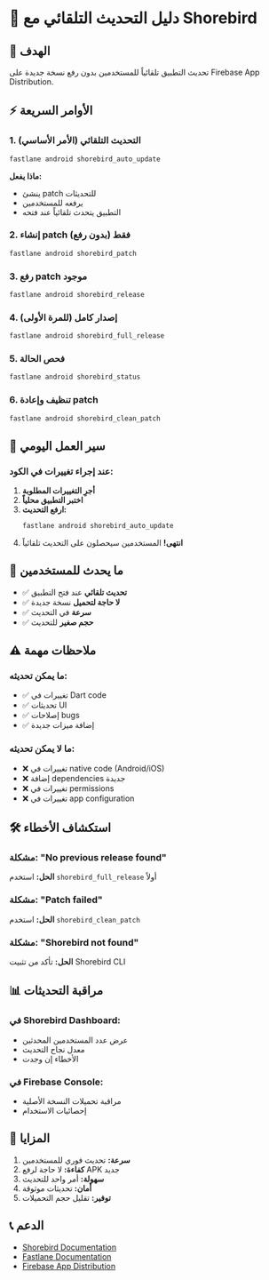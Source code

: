 # 🚀 دليل التحديث التلقائي مع Shorebird

## 🎯 الهدف
تحديث التطبيق تلقائياً للمستخدمين بدون رفع نسخة جديدة على Firebase App Distribution.

## ⚡ الأوامر السريعة

### 1. التحديث التلقائي (الأمر الأساسي)
```bash
fastlane android shorebird_auto_update
```
**ماذا يفعل:**
- ينشئ patch للتحديثات
- يرفعه للمستخدمين
- التطبيق يتحدث تلقائياً عند فتحه

### 2. إنشاء patch فقط (بدون رفع)
```bash
fastlane android shorebird_patch
```

### 3. رفع patch موجود
```bash
fastlane android shorebird_release
```

### 4. إصدار كامل (للمرة الأولى)
```bash
fastlane android shorebird_full_release
```

### 5. فحص الحالة
```bash
fastlane android shorebird_status
```

### 6. تنظيف وإعادة patch
```bash
fastlane android shorebird_clean_patch
```

## 🔄 سير العمل اليومي

### عند إجراء تغييرات في الكود:

1. **أجرِ التغييرات المطلوبة**
2. **اختبر التطبيق محلياً**
3. **ارفع التحديث:**
   ```bash
   fastlane android shorebird_auto_update
   ```
4. **انتهى!** المستخدمين سيحصلون على التحديث تلقائياً

## 📱 ما يحدث للمستخدمين

- ✅ **تحديث تلقائي** عند فتح التطبيق
- ✅ **لا حاجة لتحميل** نسخة جديدة
- ✅ **سرعة** في التحديث
- ✅ **حجم صغير** للتحديث

## ⚠️ ملاحظات مهمة

### ما يمكن تحديثه:
- ✅ تغييرات في Dart code
- ✅ تحديثات UI
- ✅ إصلاحات bugs
- ✅ إضافة ميزات جديدة

### ما لا يمكن تحديثه:
- ❌ تغييرات في native code (Android/iOS)
- ❌ إضافة dependencies جديدة
- ❌ تغييرات في permissions
- ❌ تغييرات في app configuration

## 🛠️ استكشاف الأخطاء

### مشكلة: "No previous release found"
**الحل:** استخدم `shorebird_full_release` أولاً

### مشكلة: "Patch failed"
**الحل:** استخدم `shorebird_clean_patch`

### مشكلة: "Shorebird not found"
**الحل:** تأكد من تثبيت Shorebird CLI

## 📊 مراقبة التحديثات

### في Shorebird Dashboard:
- عرض عدد المستخدمين المحدثين
- معدل نجاح التحديث
- الأخطاء إن وجدت

### في Firebase Console:
- مراقبة تحميلات النسخة الأصلية
- إحصائيات الاستخدام

## 🎉 المزايا

1. **سرعة:** تحديث فوري للمستخدمين
2. **كفاءة:** لا حاجة لرفع APK جديد
3. **سهولة:** أمر واحد للتحديث
4. **أمان:** تحديثات موثوقة
5. **توفير:** تقليل حجم التحميلات

## 📞 الدعم

- [Shorebird Documentation](https://docs.shorebird.dev)
- [Fastlane Documentation](https://docs.fastlane.tools)
- [Firebase App Distribution](https://firebase.google.com/docs/app-distribution) 